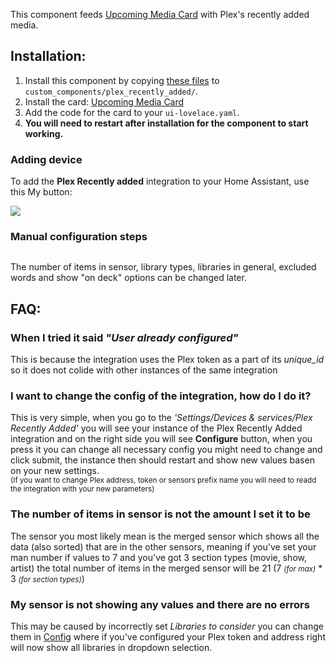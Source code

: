 This component feeds [Upcoming Media Card](./146783593) with Plex's recently added media.

## Installation:
1. Install this component by copying [these files](https://github.com/custom-components/sensor.plex_recently_added/tree/master/custom_components/plex_recently_added) to `custom_components/plex_recently_added/`.
2. Install the card: [Upcoming Media Card](https://github.com/custom-cards/upcoming-media-card)
3. Add the code for the card to your `ui-lovelace.yaml`.
4. **You will need to restart after installation for the component to start working.**

### Adding device
To add the **Plex Recently added** integration to your Home Assistant, use this My button:

<a href="https://my.home-assistant.io/redirect/config_flow_start?domain=plex_recently_added" class="my badge" target="_blank"><img src="https://my.home-assistant.io/badges/config_flow_start.svg"></a>

<details><summary style="list-style: none"><h3><b style="cursor: pointer">Manual configuration steps</b></h3></summary>

If the above My button doesn’t work, you can also perform the following steps manually:

- Browse to your Home Assistant instance.

- Go to [Settings > Devices & Services](https://my.home-assistant.io/redirect/integrations/).

- In the bottom right corner, select the [Add Integration button.](https://my.home-assistant.io/redirect/config_flow_start?domain=plex_recently_added)

- From the list, select **Plex Recently added**.

- Follow the instructions on screen to complete the setup.
</details>

The number of items in sensor, library types, libraries in general, excluded words and show "on deck" options can be changed later.

## FAQ:
### When I tried it said *"User already configured"*
This is because the integration uses the Plex token as a part of its *unique_id* so it does not colide with other instances of the same integration

### I want to change the config of the integration, how do I do it?
This is very simple, when you go to the *'Settings/Devices & services/Plex Recently Added'* you will see your instance of the Plex Recently Added integration and on the right side you will see **Configure** button, when you press it you can change all necessary config you might need to change and click submit, the instance then should restart and show new values basen on your new settings.
</br><small>(If you want to change Plex address, token or sensors prefix name you will need to readd the integration with your new parameters)</small>

### The number of items in sensor is not the amount I set it to be
The sensor you most likely mean is the merged sensor which shows all the data (also sorted) that are in the other sensors, meaning if you've set your man number if values to 7 and you've got 3 section types (movie, show, artist) the total number of items in the merged sensor will be 21 (7 *<small>(for max)</small>* * 3 *<small>(for section types)</small>*)

### My sensor is not showing any values and there are no errors
This may be caused by incorrectly set *Libraries to consider* you can change them in [Config](#i-want-to-change-the-config-of-the-integration-how-do-i-do-it) where if you've configured your Plex token and address right will now show all libraries in dropdown selection.